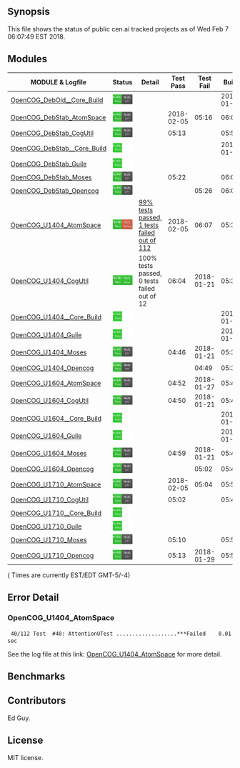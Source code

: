 
## Synopsis

This file shows the status of public cen.ai tracked projects as of Wed Feb  7 06:07:49 EST 2018.

## Modules 

| MODULE & Logfile | Status | Detail | Test Pass | Test Fail| Build | Attempt|
| --- | --- | --- | --- | ---  | --- | --- | 
| [OpenCOG_DebOld__Core_Build](jobs/OpenCOG_DebOld__Core_Build.log) | ![Status](/images/BUILDPASS.svg) |  |  |  | 2018-01-15  | 2018-01-15 |
| [OpenCOG_DebStab_AtomSpace](jobs/OpenCOG_DebStab_AtomSpace.log) | ![Status](/images/BUILDPASS.svg) |  | 2018-02-05 | 05:16 | 06:00  | 06:00 |
| [OpenCOG_DebStab_CogUtil](jobs/OpenCOG_DebStab_CogUtil.log) | ![Status](/images/BUILDPASS.svg) |  | 05:13 |  | 05:59  | 05:59 |
| [OpenCOG_DebStab__Core_Build](jobs/OpenCOG_DebStab__Core_Build.log) | ![Status](/images/BUILDPASSNOTEST.svg) |  |  |  | 2018-01-16  | 06:04 |
| [OpenCOG_DebStab_Guile](jobs/OpenCOG_DebStab_Guile.log) | ![Status](/images/BUILDPASSNOTEST.svg) |  |  |  |   | 05:59 |
| [OpenCOG_DebStab_Moses](jobs/OpenCOG_DebStab_Moses.log) | ![Status](/images/BUILDPASS.svg) |  | 05:22 |  | 06:03  | 06:03 |
| [OpenCOG_DebStab_Opencog](jobs/OpenCOG_DebStab_Opencog.log) | ![Status](/images/BUILDPASS.svg) |  |  | 05:26 | 06:04  | 06:04 |
| [OpenCOG_U1404_AtomSpace](jobs/OpenCOG_U1404_AtomSpace.log) | ![Status](/images/TESTFAIL.svg) | [99% tests passed, 1 tests failed out of 112](#opencog_u1404_atomspace) | 2018-02-05 | 06:07 | 05:36  | 06:07 |
| [OpenCOG_U1404_CogUtil](jobs/OpenCOG_U1404_CogUtil.log) | ![Status](/images/TESTPASS.svg) | 100% tests passed, 0 tests failed out of 12 | 06:04 | 2018-01-21 | 05:35  | 06:04 |
| [OpenCOG_U1404__Core_Build](jobs/OpenCOG_U1404__Core_Build.log) | ![Status](/images/BUILDPASSNOTEST.svg) |  |  |  | 2018-01-22  | 05:39 |
| [OpenCOG_U1404_Guile](jobs/OpenCOG_U1404_Guile.log) | ![Status](/images/BUILDPASSNOTEST.svg) |  |  |  | 2018-01-22  | 05:34 |
| [OpenCOG_U1404_Moses](jobs/OpenCOG_U1404_Moses.log) | ![Status](/images/BUILDPASS.svg) |  | 04:46 | 2018-01-21 | 05:38  | 05:38 |
| [OpenCOG_U1404_Opencog](jobs/OpenCOG_U1404_Opencog.log) | ![Status](/images/BUILDPASS.svg) |  |  | 04:49 | 05:39  | 05:39 |
| [OpenCOG_U1604_AtomSpace](jobs/OpenCOG_U1604_AtomSpace.log) | ![Status](/images/BUILDPASS.svg) |  | 04:52 | 2018-01-27 | 05:43  | 05:43 |
| [OpenCOG_U1604_CogUtil](jobs/OpenCOG_U1604_CogUtil.log) | ![Status](/images/BUILDPASS.svg) |  | 04:50 | 2018-01-21 | 05:42  | 05:42 |
| [OpenCOG_U1604__Core_Build](jobs/OpenCOG_U1604__Core_Build.log) | ![Status](/images/BUILDPASSNOTEST.svg) |  |  |  | 2018-01-22  | 05:46 |
| [OpenCOG_U1604_Guile](jobs/OpenCOG_U1604_Guile.log) | ![Status](/images/BUILDPASSNOTEST.svg) |  |  |  | 2018-01-22  | 05:41 |
| [OpenCOG_U1604_Moses](jobs/OpenCOG_U1604_Moses.log) | ![Status](/images/BUILDPASS.svg) |  | 04:59 | 2018-01-21 | 05:45  | 05:45 |
| [OpenCOG_U1604_Opencog](jobs/OpenCOG_U1604_Opencog.log) | ![Status](/images/BUILDPASS.svg) |  |  | 05:02 | 05:46  | 05:46 |
| [OpenCOG_U1710_AtomSpace](jobs/OpenCOG_U1710_AtomSpace.log) | ![Status](/images/BUILDPASS.svg) |  | 2018-02-05 | 05:04 | 05:50  | 05:50 |
| [OpenCOG_U1710_CogUtil](jobs/OpenCOG_U1710_CogUtil.log) | ![Status](/images/BUILDPASS.svg) |  | 05:02 |  | 05:48  | 05:48 |
| [OpenCOG_U1710__Core_Build](jobs/OpenCOG_U1710__Core_Build.log) | ![Status](/images/BUILDPASSNOTEST.svg) |  |  |  |   | 05:54 |
| [OpenCOG_U1710_Guile](jobs/OpenCOG_U1710_Guile.log) | ![Status](/images/BUILDPASSNOTEST.svg) |  |  |  |   | 05:48 |
| [OpenCOG_U1710_Moses](jobs/OpenCOG_U1710_Moses.log) | ![Status](/images/BUILDPASS.svg) |  | 05:10 |  | 05:53  | 05:53 |
| [OpenCOG_U1710_Opencog](jobs/OpenCOG_U1710_Opencog.log) | ![Status](/images/BUILDPASS.svg) |  | 05:13 | 2018-01-29 | 05:54  | 05:54 |

( Times are currently EST/EDT GMT-5/-4) 

## Error Detail


###  OpenCOG_U1404_AtomSpace
```
 40/112 Test  #40: AttentionUTest ...................***Failed    0.01 sec
```

See the log file at this link: [OpenCOG_U1404_AtomSpace](jobs/OpenCOG_U1404_AtomSpace.log) for more detail.


## Benchmarks


## Contributors

Ed Guy.

## License

MIT license. 

